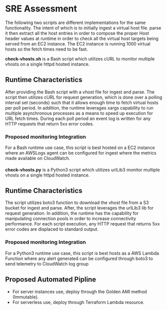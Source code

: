 # SRE Assessment

The following two scripts are different implementations for the same functionality. The intent of which is to initially ingest a virtual host file. parse it then extract all the host entries in order to compose the proper Host header values at runtime in order to check all the virtual host targets being served from an EC2 instance. The EC2 instance is running 1000 virtual hosts so the fetch times need to be fast.

**check-vhosts.sh** is a Bash script which utilizes cURL to monitor multiple vhosts on a single httpd hosted instance.  

## Runtime Characteristics

After providing the Bash script with a vhost file for ingest and parse. The script then utilizes cURL for request generation, which is done over a polling interval set (seconds) such that it allows enough time to fetch virtual hosts per poll period. In addition, the runtime leverages xargs capability to run multiple asynchronous processes as a means to speed up execution for URL fetch times. During each poll period an event log is written for any HTTP requests that return 5xx error codes.

### Proposed monitoring Integration

For a Bash runtime use case, this script is best hosted on a EC2 instance where an AWSLogs agent can be configured for ingest where the metrics made available on CloudWatch.

####

**check-vhosts.py** is a Python3 script which utilizes urlLib3 monitor multiple vhosts on a single httpd hosted instance. 

## Runtime Characteristics

The script utilizes boto3 function to download the vhost file from a S3 bucket for ingest and parse. After, the script leverages the urlLib3 lib for request generation. In addition, the runtime has the capability for manipulating connection pools in order to increase connectivity performance. For each script execution, any HTTP request that returns 5xx error codes are displaced to standard output.

### Proposed monitoring Integration

For a Python3 runtime use case, this script is best hosts as a AWS Lambda Function where any alert generated can be configured through boto3 to send telemetry to CloudWatch log group

## Proposed Automated Pipline

* For server instances use, deploy through the Golden AMI method (Immutable).
* For serverless use, deploy through Terraform Lambda resource.

